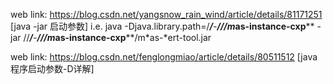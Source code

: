 web link: https://blog.csdn.net/yangsnow_rain_wind/article/details/81171251 [java -jar 启动参数]
i.e. java -Djava.library.path=/***/****-******/*/*/m*as-instance-cxp**** -jar //***/****-******/*/*/m*as-instance-cxp****/m*as-*ert-tool.jar


web link: https://blog.csdn.net/fenglongmiao/article/details/80511512 [java程序启动参数-D详解]




